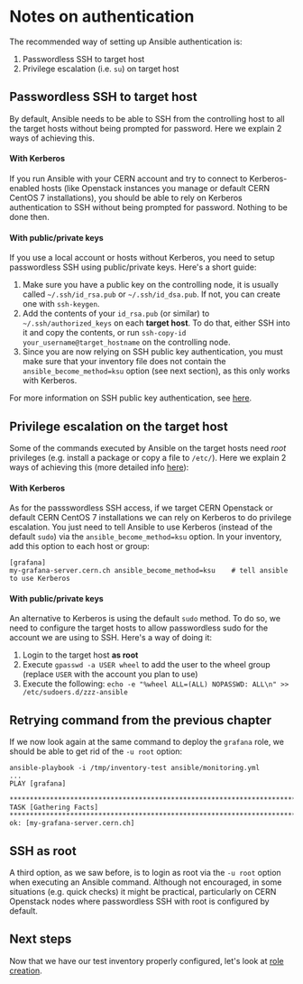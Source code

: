 Notes on authentication
===
The recommended way of setting up Ansible authentication is:

1. Passwordless SSH to target host
2. Privilege escalation (i.e. `su`) on target host

Passwordless SSH to target host
---
By default, Ansible needs to be able to SSH from the controlling host to all the target hosts without being prompted for password. Here we explain 2 ways of achieving this.

#### With Kerberos
If you run Ansible with your CERN account and try to connect to Kerberos-enabled hosts (like Openstack instances you manage or default CERN CentOS 7 installations), you should be able to rely on Kerberos authentication to SSH without being prompted for password. Nothing to be done then.

#### With public/private keys
If you use a local account or hosts without Kerberos, you need to setup passwordless SSH using public/private keys. Here's a short guide:

1. Make sure you have a public key on the controlling node, it is usually called `~/.ssh/id_rsa.pub` or `~/.ssh/id_dsa.pub`. If not, you can create one with `ssh-keygen`.
2. Add the contents of your `id_rsa.pub` (or similar) to `~/.ssh/authorized_keys` on each **target host**. To do that, either SSH into it and copy the contents, or run `ssh-copy-id your_username@target_hostname` on the controlling node.
3. Since you are now relying on SSH public key authentication, you must make sure that your inventory file does not contain the `ansible_become_method=ksu` option (see next section), as this only works with Kerberos.

For more information on SSH public key authentication, see [here](https://help.ubuntu.com/community/SSH/OpenSSH/Keys).

Privilege escalation on the target host
---
Some of the commands executed by Ansible on the target hosts need *root* privileges (e.g. install a package or copy a file to `/etc/`). Here we explain 2 ways of achieving this (more detailed info [here](https://docs.ansible.com/ansible/latest/user_guide/become.html)):

#### With Kerberos
As for the passswordless SSH access, if we target CERN Openstack or default CERN CentOS 7 installations we can rely on Kerberos to do privilege escalation. You just need to tell Ansible to use Kerberos (instead of the default `sudo`) via the `ansible_become_method=ksu` option. In your inventory, add this option to each host or group:

```
[grafana]
my-grafana-server.cern.ch ansible_become_method=ksu    # tell ansible to use Kerberos
```

#### With public/private keys
An alternative to Kerberos is using the default `sudo` method. To do so, we need to configure the target hosts to allow passwordless sudo for the account we are using to SSH. Here's a way of doing it:

1. Login to the target host **as root**
2. Execute `gpasswd -a USER wheel` to add the user to the wheel group (replace `USER` with the account you plan to use)
3. Execute the following: `echo -e "%wheel ALL=(ALL) NOPASSWD: ALL\n" >> /etc/sudoers.d/zzz-ansible`

Retrying command from the previous chapter
---
If we now look again at the same command to deploy the `grafana` role, we should be able to get rid of the `-u root` option:

```
ansible-playbook -i /tmp/inventory-test ansible/monitoring.yml
...
PLAY [grafana]

*******************************************************************************************
TASK [Gathering Facts]
*******************************************************************************************
ok: [my-grafana-server.cern.ch]
```

SSH as root
---
A third option, as we saw before, is to login as root via the `-u root` option when executing an Ansible command. Although not encouraged, in some situations (e.g. quick checks) it might be practical, particularly on CERN Openstack nodes where passwordless SSH with root is configured by default.

Next steps
---
Now that we have our test inventory properly configured, let's look at [role creation](create-role.md).
